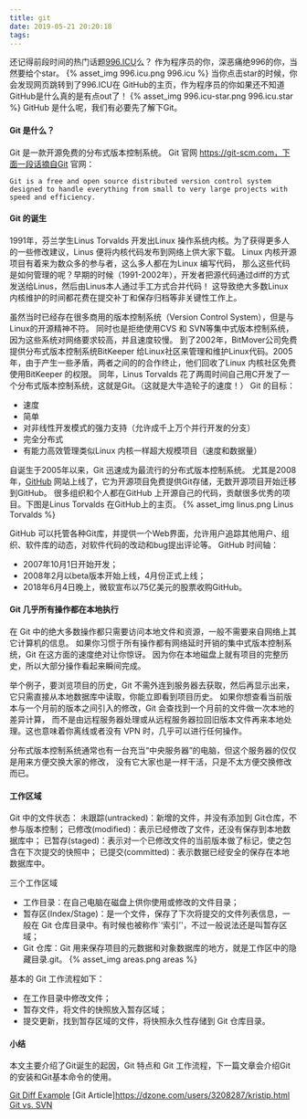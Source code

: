 ```yaml
---
title: git
date: 2019-05-21 20:20:18
tags:
---
```

还记得前段时间的热门话题[996.ICU](https://996.icu)么？
作为程序员的你，深恶痛绝996的你，当然要给个star。
{% asset_img 996.icu.png 996.icu %}
当你点击star的时候，你会发现网页跳转到了996.ICU在 GitHub的主页，作为程序员的你如果还不知道GitHub是什么真的是有点out了！
{% asset_img 996.icu-star.png 996.icu.star %}
GitHub 是什么呢，我们有必要先了解下Git。

#### Git 是什么？
Git 是一款开源免费的分布式版本控制系统。
Git 官网 https://git-scm.com，下面一段话摘自Git 官网：
```text
Git is a free and open source distributed version control system 
designed to handle everything from small to very large projects with 
speed and efficiency.
```

#### Git 的诞生
1991年，芬兰学生Linus Torvalds 开发出Linux 操作系统内核。为了获得更多人的一些修改建议，Linus 便将内核代码发布到网络上供大家下载。
Linux 内核开源项目有着来为数众多的参与者，这么多人都在为Linux 编写代码，
那么这些代码是如何管理的呢？早期的时候（1991-2002年），开发者把源代码通过diff的方式发送给Linus，然后由Linus本人通过手工方式合并代码！
这导致绝大多数Linux 内核维护的时间都花费在提交补丁和保存归档等非关键性工作上。

虽然当时已经存在很多商用的版本控制系统（Version Control System），但是与Linux的开源精神不符。
同时也是拒绝使用CVS 和 SVN等集中式版本控制系统，因为这些系统对网络要求较高，并且速度较慢。
到了2002年，BitMover公司免费提供分布式版本控制系统BitKeeper 
给Linux社区来管理和维护Linux代码。2005年，由于产生一些矛盾，两者之间的的合作终止，他们回收了Linux 内核社区免费使用BitKeeper 的权限。
同年，Linus Torvalds 花了两周时间自己用C开发了一个分布式版本控制系统，这就是Git。（这就是大牛造轮子的速度！）
Git 的目标：
- 速度
- 简单
- 对非线性开发模式的强力支持（允许成千上万个并行开发的分支）
- 完全分布式
- 有能力高效管理类似Linux 内核一样超大规模项目（速度和数据量）

自诞生于2005年以来，Git 迅速成为最流行的分布式版本控制系统。
尤其是2008年，[GitHub](https://github.com) 网站上线了，它为开源项目免费提供Git存储，无数开源项目开始迁移到GitHub。
很多组织和个人都在GitHub 上开源自己的代码，贡献很多优秀的项目。下图是Linus Torvalds 在GitHub上的主页。
{% asset_img linus.png Linus Torvalds %}

GitHub 可以托管各种Git库，并提供一个Web界面，允许用户追踪其他用户、组织、软件库的动态，对软件代码的改动和bug提出评论等。
GitHub 时间轴：
- 2007年10月1日开始开发；
- 2008年2月以beta版本开始上线，4月份正式上线；
- 2018年6月4日晚上，微软宣布以75亿美元的股票收购GitHub。

#### Git 几乎所有操作都在本地执行
在 Git 中的绝大多数操作都只需要访问本地文件和资源，一般不需要来自网络上其它计算机的信息。 
如果你习惯于所有操作都有网络延时开销的集中式版本控制系统，Git 在这方面的速度绝对让你惊讶。 
因为你在本地磁盘上就有项目的完整历史，所以大部分操作看起来瞬间完成。

举个例子，要浏览项目的历史，Git 不需外连到服务器去获取，然后再显示出来，它只需直接从本地数据库中读取，你能立即看到项目历史。 
如果你想查看当前版本与一个月前的版本之间引入的修改，Git 会查找到一个月前的文件做一次本地的差异计算，
而不是由远程服务器处理或从远程服务器拉回旧版本文件再来本地处理。这也意味着你离线或者没有 VPN 时，几乎可以进行任何操作。 

分布式版本控制系统通常也有一台充当“中央服务器”的电脑，但这个服务器的仅仅是用来方便交换大家的修改，
没有它大家也是一样干活，只是不太方便交换修改而已。

#### 工作区域
Git 中的文件状态：
未跟踪(untracked)：新增的文件，并没有添加到 Git仓库，不参与版本控制；
已修改(modified)：表示已经修改了文件，还没有保存到本地数据库中；
已暂存(staged)：表示对一个已修改文件的当前版本做了标记，使之包含在下次提交的快照中；
已提交(committed)：表示数据已经安全的保存在本地数据库中。

三个工作区域
- 工作目录：在自己电脑在磁盘上供你使用或修改的文件目录；
- 暂存区(Index/Stage)：是一个文件，保存了下次将提交的文件列表信息，一般在 Git 仓库目录中。有时候也被称作`‘索引’'，不过一般说法还是叫暂存区域；
- Git 仓库：Git 用来保存项目的元数据和对象数据库的地方，就是工作区中的隐藏目录.git。
{% asset_img areas.png areas %}

基本的 Git 工作流程如下：
- 在工作目录中修改文件；
- 暂存文件，将文件的快照放入暂存区域；
- 提交更新，找到暂存区域的文件，将快照永久性存储到 Git 仓库目录。


#### 小结
本文主要介绍了Git诞生的起因，Git 特点和 Git 工作流程，下一篇文章会介绍Git的安装和Git基本命令的使用。


[Git Diff Example](https://examples.javacodegeeks.com/software-development/git/git-diff-example/)
[Git Article]https://dzone.com/users/3208287/kristip.html
[Git vs. SVN](https://backlog.com/blog/git-vs-svn-version-control-system/)